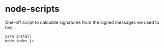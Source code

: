# node-scripts

One-off script to calculate signatures from the signed messages we used to test.

```sh
yarn install
node index.js
```
